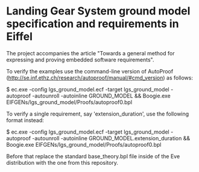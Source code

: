 # Landing Gear System ground model specification and requirements in Eiffel

The project accompanies the article "Towards a general method for expressing and proving embedded software requirements".

To verify the examples use the command-line version of AutoProof (http://se.inf.ethz.ch/research/autoproof/manual/#cmd_version) as follows:

$ ec.exe -config lgs_ground_model.ecf -target lgs_ground_model -autoproof -autounroll -autoinline GROUND_MODEL && Boogie.exe EIFGENs/lgs_ground_model/Proofs/autoproof0.bpl

To verify a single requirement, say 'extension_duration', use the following format instead:

$ ec.exe -config lgs_ground_model.ecf -target lgs_ground_model -autoproof -autounroll -autoinline GROUND_MODEL.extension_duration && Boogie.exe EIFGENs/lgs_ground_model/Proofs/autoproof0.bpl

Before that replace the standard base_theory.bpl file inside of the Eve distribution with the one from this repository.
